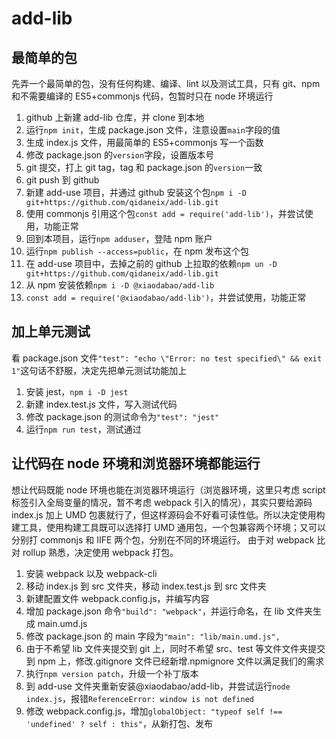 # add-lib

## 最简单的包

先弄一个最简单的包，没有任何构建、编译、lint 以及测试工具，只有 git、npm 和不需要编译的 ES5+commonjs 代码，包暂时只在 node 环境运行

1. github 上新建 add-lib 仓库，并 clone 到本地
2. 运行`npm init`，生成 package.json 文件，注意设置`main`字段的值
3. 生成 index.js 文件，用最简单的 ES5+commonjs 写一个函数
4. 修改 package.json 的`version`字段，设置版本号
5. git 提交，打上 git tag，tag 和 package.json 的`version`一致
6. git push 到 github
7. 新建 add-use 项目，并通过 github 安装这个包`npm i -D git+https://github.com/qidaneix/add-lib.git`
8. 使用 commonjs 引用这个包`const add = require('add-lib')`，并尝试使用，功能正常
9. 回到本项目，运行`npm adduser`，登陆 npm 账户
10. 运行`npm publish --access=public`，在 npm 发布这个包
11. 在 add-use 项目中，去掉之前的 github 上拉取的依赖`npm un -D git+https://github.com/qidaneix/add-lib.git`
12. 从 npm 安装依赖`npm i -D @xiaodabao/add-lib`
13. `const add = require('@xiaodabao/add-lib')`，并尝试使用，功能正常

## 加上单元测试

看 package.json 文件`"test": "echo \"Error: no test specified\" && exit 1"`这句话不舒服，决定先把单元测试功能加上

1. 安装 jest，`npm i -D jest`
2. 新建 index.test.js 文件，写入测试代码
3. 修改 package.json 的测试命令为`"test": "jest"`
4. 运行`npm run test`，测试通过

## 让代码在 node 环境和浏览器环境都能运行

想让代码既能 node 环境也能在浏览器环境运行（浏览器环境，这里只考虑 script 标签引入全局变量的情况，暂不考虑 webpack 引入的情况），其实只要给源码 index.js 加上 UMD 包裹就行了，但这样源码会不好看可读性低。所以决定使用构建工具，使用构建工具既可以选择打 UMD 通用包，一个包兼容两个环境；又可以分别打 commonjs 和 IIFE 两个包，分别在不同的环境运行。
由于对 webpack 比对 rollup 熟悉，决定使用 webpack 打包。

1. 安装 webpack 以及 webpack-cli
2. 移动 index.js 到 src 文件夹，移动 index.test.js 到 src 文件夹
3. 新建配置文件 webpack.config.js，并编写内容
4. 增加 package.json 命令`"build": "webpack"`，并运行命名，在 lib 文件夹生成 main.umd.js
5. 修改 package.json 的 main 字段为`"main": "lib/main.umd.js",`
6. 由于不希望 lib 文件夹提交到 git 上，同时不希望 src、test 等文件文件夹提交到 npm 上，修改.gitignore 文件已经新增.npmignore 文件以满足我们的需求
7. 执行`npm version patch`，升级一个补丁版本
8. 到 add-use 文件夹重新安装@xiaodabao/add-lib，并尝试运行`node index.js`，报错`ReferenceError: window is not defined`
9. 修改 webpack.config.js，增加`globalObject: "typeof self !== 'undefined' ? self : this"`，从新打包、发布
